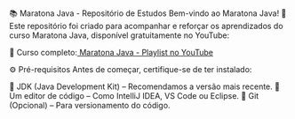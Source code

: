 📚 Maratona Java - Repositório de Estudos
Bem-vindo ao Maratona Java! 🚀 Este repositório foi criado para acompanhar e reforçar os aprendizados do curso Maratona Java, disponível gratuitamente no YouTube:

📌 Curso completo:[ Maratona Java - Playlist no YouTube](https://www.youtube.com/playlist?list=PL62G310vn6nFIsOCC0H-C2infYgwm8SWW)

⚙️ Pré-requisitos
Antes de começar, certifique-se de ter instalado:

🔹 JDK (Java Development Kit) – Recomendamos a versão mais recente.
🔹 Um editor de código – Como IntelliJ IDEA, VS Code ou Eclipse.
🔹 Git (Opcional) – Para versionamento do código.

